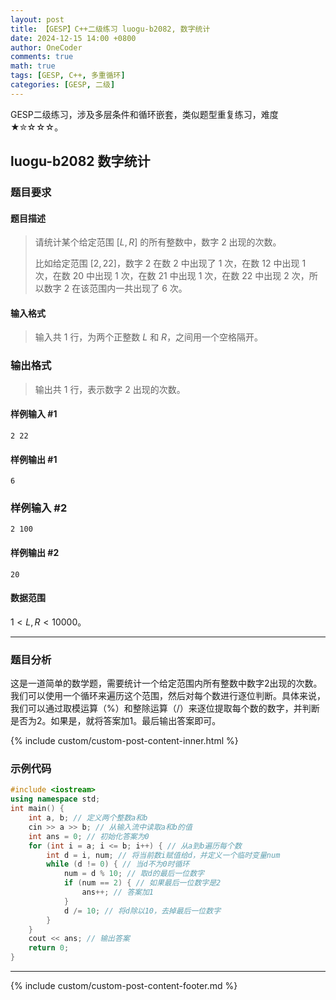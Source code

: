 ```yaml
---
layout: post
title: 【GESP】C++二级练习 luogu-b2082, 数字统计
date: 2024-12-15 14:00 +0800
author: OneCoder
comments: true
math: true
tags: [GESP, C++, 多重循环]
categories: [GESP, 二级]
---
```

GESP二级练习，涉及多层条件和循环嵌套，类似题型重复练习，难度★✮☆☆☆。

<!--more-->

## luogu-b2082 数字统计

### 题目要求

#### 题目描述

>请统计某个给定范围 $[L,R]$ 的所有整数中，数字 $2$ 出现的次数。
>
>比如给定范围 $[2,22]$，数字 $2$ 在数 $2$ 中出现了 $1$ 次，在数 $12$ 中出现 $1$ 次，在数 $20$ 中出现 $1$ 次，在数 $21$ 中出现 $1$ 次，在数 $22$ 中出现 $2$ 次，所以数字 $2$ 在该范围内一共出现了 $6$ 次。

#### 输入格式

>输入共 $1$ 行，为两个正整数 $L$ 和 $R$，之间用一个空格隔开。

### 输出格式

>输出共 $1$ 行，表示数字 $2$ 出现的次数。

#### 样例输入 #1

```console
2 22
```

#### 样例输出 #1

```console
6
```

### 样例输入 #2

```console
2 100
```

#### 样例输出 #2

```console
20
```

#### 数据范围

$1 \lt L,R \lt 10000$。

---

### 题目分析

这是一道简单的数学题，需要统计一个给定范围内所有整数中数字2出现的次数。我们可以使用一个循环来遍历这个范围，然后对每个数进行逐位判断。具体来说，我们可以通过取模运算（%）和整除运算（/）来逐位提取每个数的数字，并判断是否为2。如果是，就将答案加1。最后输出答案即可。

{% include custom/custom-post-content-inner.html %}

### 示例代码

```cpp
#include <iostream>
using namespace std;
int main() {
    int a, b; // 定义两个整数a和b
    cin >> a >> b; // 从输入流中读取a和b的值
    int ans = 0; // 初始化答案为0
    for (int i = a; i <= b; i++) { // 从a到b遍历每个数
        int d = i, num; // 将当前数i赋值给d，并定义一个临时变量num
        while (d != 0) { // 当d不为0时循环
            num = d % 10; // 取d的最后一位数字
            if (num == 2) { // 如果最后一位数字是2
                ans++; // 答案加1
            }
            d /= 10; // 将d除以10，去掉最后一位数字
        }
    }
    cout << ans; // 输出答案
    return 0;
}
```

---

{% include custom/custom-post-content-footer.md %}
